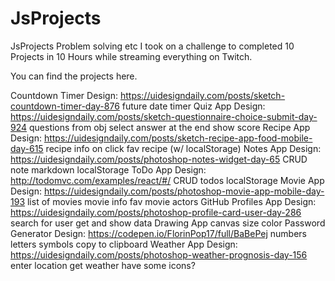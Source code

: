 # JsProjects
JsProjects Problem solving etc
I took on a challenge to completed 10 Projects in 10 Hours while streaming everything on Twitch.

You can find the projects here.

Countdown Timer
Design: https://uidesigndaily.com/posts/sketch-countdown-timer-day-876
future date
timer
Quiz App
Design: https://uidesigndaily.com/posts/sketch-questionnaire-choice-submit-day-924
questions from obj
select answer
at the end show score
Recipe App
Design: https://uidesigndaily.com/posts/sketch-recipe-app-food-mobile-day-615
recipe info on click
fav recipe (w/ localStorage)
Notes App
Design: https://uidesigndaily.com/posts/photoshop-notes-widget-day-65
CRUD note
markdown
localStorage
ToDo App
Design: http://todomvc.com/examples/react/#/
CRUD todos
localStorage
Movie App
Design: https://uidesigndaily.com/posts/photoshop-movie-app-mobile-day-193
list of movies
movie info
fav movie
actors
GitHub Profiles App
Design: https://uidesigndaily.com/posts/photoshop-profile-card-user-day-286
search for user
get and show data
Drawing App
canvas
size
color
Password Generator
Design: https://codepen.io/FlorinPop17/full/BaBePej
numbers
letters
symbols
copy to clipboard
Weather App
Design: https://uidesigndaily.com/posts/photoshop-weather-prognosis-day-156
enter location
get weather
have some icons?